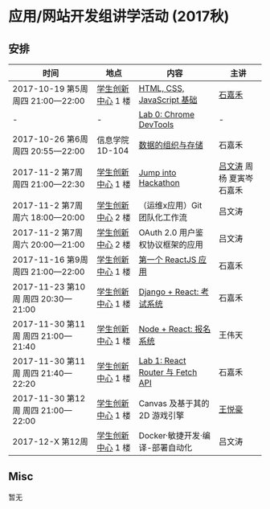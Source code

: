 # 应用/网站开发组讲学活动 (2017秋)

## 安排

| 时间 | 地点 | 内容 | 主讲 |
|------|------|------|------|
| 2017-10-19 第5周 周四 21:00—22:00 | [学生创新中心](http://j.map.baidu.com/E6oiN) 1 楼 | [HTML, CSS, JavaScript 基础](https://github.com/ShanghaitechGeekPie/events-IntroToWebDev-Fall17/blob/master/week05_langBasics/week05.md) | [石嘉禾](https://sjhstone.cn) |
| - | - | [Lab 0: Chrome DevTools](https://github.com/ShanghaitechGeekPie/events-IntroToWebDev-Fall17/blob/master/week05_langBasics/labGuide_devTools.md) | - |
| 2017-10-26 第6周 周四 20:55—22:00 | 信息学院 1D-104 | [数据的组织与存储](https://github.com/ShanghaitechGeekPie/events-IntroToWebDev-Fall17/blob/master/week06_keepingData/week06.md) | 石嘉禾 |
| 2017-11-2 第7周 周四 21:00—22:30 | [学生创新中心](http://j.map.baidu.com/E6oiN) 1 楼 | [Jump into Hackathon](https://github.com/ShanghaitechGeekPie/events-IntroToWebDev-Fall17/tree/master/week07_jumpIntoHackathon) | [吕文涛](http://www.eastpiger.com/) 周杨 夏寅岑 石嘉禾 |
| 2017-11-2 第7周 周六 18:00—20:00 | [学生创新中心](http://j.map.baidu.com/E6oiN) 2 楼 | （运维x应用）Git 团队化工作流 | 吕文涛 |
| 2017-11-2 第7周 周六 20:00—21:00 | [学生创新中心](http://j.map.baidu.com/E6oiN) 2 楼 | OAuth 2.0 用户鉴权协议框架的应用 | 吕文涛 |
| 2017-11-16 第9周 周四 21:00—22:00 | [学生创新中心](http://j.map.baidu.com/E6oiN) 1 楼 | [第一个 ReactJS 应用](https://github.com/ShanghaitechGeekPie/events-IntroToWebDev-Fall17/blob/master/week09_firstReactJsApp/week09.md) | 石嘉禾 |
| 2017-11-23 第10周 周四 20:30—21:00 | [学生创新中心](http://j.map.baidu.com/E6oiN) 1 楼 | [Django + React: 考试系统](https://github.com/ShanghaitechGeekPie/events-IntroToWebDev-Fall17/blob/master/week10_testSys/week10.md) | 石嘉禾 |
| 2017-11-30 第11周 周四 21:00—21:40 | [学生创新中心](http://j.map.baidu.com/E6oiN) 1 楼 | [Node + React: 报名系统](https://github.com/ShanghaitechGeekPie/events-IntroToWebDev-Fall17/blob/master/week11_umunc/umunc.pdf) | 王伟天 |
| 2017-11-30 第11周 周四 21:40—22:20 | [学生创新中心](http://j.map.baidu.com/E6oiN) 1 楼 | [Lab 1: React Router 与 Fetch API](https://github.com/ShanghaitechGeekPie/events-IntroToWebDev-Fall17/blob/master/week11_reactRouter_fetch/week11.md) | 石嘉禾 |
| 2017-11-30 第12周 周四 21:00—22:00 | [学生创新中心](http://j.map.baidu.com/E6oiN) 1 楼 | Canvas 及基于其的 2D 游戏引擎 | [王悦豪](http://yuehaowang.github.io/) |
| 2017-12-X 第12周 | [学生创新中心](http://j.map.baidu.com/E6oiN) 1 楼 | Docker·敏捷开发·编译-部署自动化 | 吕文涛 |

## Misc

暂无

